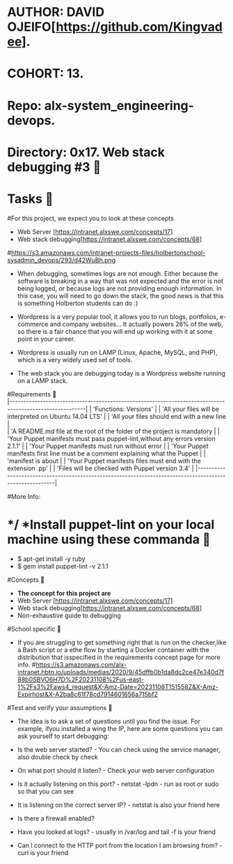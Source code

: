 # AUTHOR:         DAVID OJEIFO[https://github.com/Kingvadee].
# COHORT:         13.
# Repo:           alx-system_engineering-devops.
# Directory: 	  0x17. Web stack debugging #3 :floppy_disk:

# Tasks :page_with_curl:


#For this project, we expect you to look at these concepts
 * Web Server [https://intranet.alxswe.com/concepts/17]
 * Web stack debugging[https://intranet.alxswe.com/concepts/68]


#https://s3.amazonaws.com/intranet-projects-files/holbertonschool-sysadmin_devops/293/d42WuBh.png

 * When debugging, sometimes logs are not enough. Either because the software is breaking in a way that
was not expected and the error is not being logged, or because logs are not providing enough information.
In this case, you will need to go down the stack, the good news is that this is something Holberton students can do :)

 * Wordpress is a very popular tool, it allows you to run blogs, portfolios, e-commerce and company websites…
It actually powers 26% of the web, so there is a fair chance that you will end up working with it at some
point in your career.

 * Wordpress is usually run on LAMP (Linux, Apache, MySQL, and PHP), which is a very widely used set of tools.

 * The web stack you are debugging today is a Wordpress website running on a LAMP stack.


#Requirements :page_with_curl:							    
 |---------------------------------------------------------------------------------------------------------|
 | 'Functions:                                                                           Versions'         |
 | 'All your files will be interpreted on                                                Ubuntu 14.04 LTS' |
 | 'All your files should end with a new line                                                              |  
 | 'A README.md file at the root of the folder of the project is mandatory                                 |
 | 'Your Puppet manifests must pass puppet-lint,without any errors                       version 2.1.1'    |
 | 'Your Puppet manifests must run without error                                                           |
 | 'Your Puppet manifests first line must be a comment explaining what the Puppet                          |
 | 'manifest is about 				      				       		           |
 | 'Your Puppet manifests files must end with the extension  			               .pp'        |
 | 'Files will be checked with Puppet      			 	 	         version 3.4'      |
 |---------------------------------------------------------------------------------------------------------|

#More Info:
#  */ *Install puppet-lint on your local machine using these commanda :floppy_disk:
 * $ apt-get install -y ruby
 * $ gem install puppet-lint -v 2.1.1


#Concepts :page_with_curl:


 *  **The concept for this project are**
   * Web Server [https://intranet.alxswe.com/concepts/17]
   * Web stack debugging[https://intranet.alxswe.com/concepts/68]
   * Non-exhaustive guide to debugging

#School specific :page_with_curl:

 * If you are struggling to get something right that is run on the checker,like a Bash script or a ethe flow by starting a Docker container with the distribution that isspecified in the requirements
concept page for more info.
#https://s3.amazonaws.com/alx-intranet.hbtn.io/uploads/medias/2020/9/45dffb0b1da8dc2ce47e340d7f88b0SBVO6H7D%2F20231108%2Fus-east-1%2Fs3%2Faws4_request&X-Amz-Date=20231108T151558Z&X-Amz-Expirhost&X-A2ba8c61f78cd7914601656a715bf2

#Test and verify your assumptions :page_with_curl:


 * The idea is to ask a set of questions until you find the issue. For example, ifyou installed a wing the IP, here
are some questions you can ask yourself to start debugging:

 * Is the web server started? - You can check using the service manager, also double check by check
 * On what port should it listen? - Check your web server configuration
 * Is it actually listening on this port? - netstat -lpdn - run as root or sudo so that you can see
 * It is listening on the correct server IP? - netstat is also your friend here
 * Is there a firewall enabled?
 * Have you looked at logs? - usually in /var/log and tail -f is your friend
 * Can I connect to the HTTP port from the location I am browsing from? - curl is your friend
